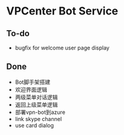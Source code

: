 # VPCenter Bot Service
## To-do
- bugfix for welcome user page display 
## Done
- Bot脚手架搭建
- 欢迎界面逻辑
- 两级菜单对话逻辑
- 返回上级菜单逻辑
- 部署vpn-bot到azure
- link skype channel
- use card dialog

